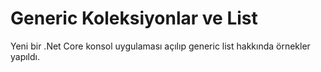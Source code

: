 # Generic Koleksiyonlar ve List
Yeni bir .Net Core konsol uygulaması açılıp generic list hakkında örnekler yapıldı.